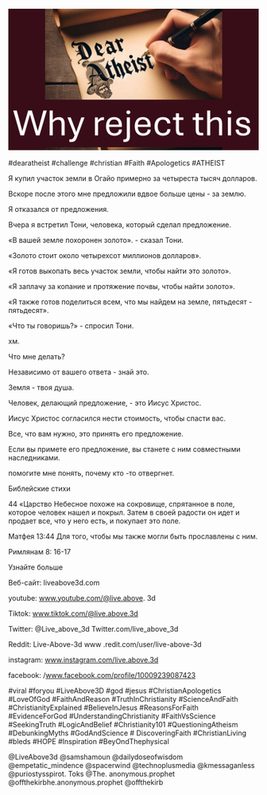 ![Video cover image](../cover.jpg "cover photo")

#dearatheist #challenge #christian #Faith #Apologetics #ATHEIST

Я купил участок земли в Огайо примерно за четыреста тысяч долларов.

Вскоре после этого мне предложили вдвое больше цены - за землю.

Я отказался от предложения.

Вчера я встретил Тони, человека, который сделал предложение.

«В вашей земле похоронен золото». - сказал Тони.

«Золото стоит около четырехсот миллионов долларов».

«Я готов выкопать весь участок земли, чтобы найти это золото».

«Я заплачу за копание и протяжение почвы, чтобы найти золото».

«Я также готов поделиться всем, что мы найдем на земле, пятьдесят - пятьдесят».

«Что ты говоришь?» - спросил Тони.

хм.

Что мне делать?

Независимо от вашего ответа - знай это.

Земля - ​​твоя душа.

Человек, делающий предложение, - это Иисус Христос.

Иисус Христос согласился нести стоимость, чтобы спасти вас.

Все, что вам нужно, это принять его предложение.

Если вы примете его предложение, вы станете с ним совместными наследниками.

помогите мне понять, почему кто -то отвергнет.

Библейские стихи

44 «Царство Небесное похоже на сокровище, спрятанное в поле, которое человек нашел и покрыл. Затем в своей радости он идет и продает все, что у него есть, и покупает это поле.

Матфея 13:44 Для того, чтобы мы также могли быть прославлены с ним.

Римлянам 8: 16-17

Узнайте больше

Веб-сайт: liveabove3d.com

youtube: www.youtube.com/@live.above. 3d

Tiktok: www.tiktok.com/@live.above.3d

Twitter: @Live_above_3d Twitter.com/live_above_3d

Reddit: Live-Above-3d www .redit.com/user/live-above-3d

instagram: www.instagram.com/live.above.3d

facebook: /www.facebook.com/profile/10009239087423  

#viral #foryou #LiveAbove3D #god #jesus #ChristianApologetics #LoveOfGod #FaithAndReason #TruthInChristianity #ScienceAndFaith #ChristianityExplained #BelieveInJesus #ReasonsForFaith #EvidenceForGod #UnderstandingChristianity #FaithVsScience #SeekingTruth #LogicAndBelief #Christianity101 #QuestioningAtheism #DebunkingMyths #GodAndScience # DiscoveringFaith #ChristianLiving #bleds #HOPE #Inspiration #BeyOndThephysical

@LiveAbove3d @samshamoun @dailydoseofwisdom @empetatic_mindence @spacerwind @technoplusmedia @kmessaganless @puriostysspirot. Toks @The. anonymous.prophet @offthekirbhe.anonymous.prophet @offthekirb